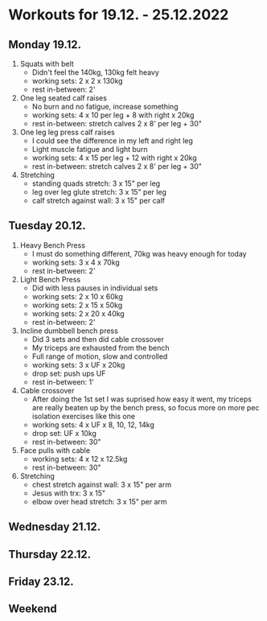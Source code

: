 # Workouts for 19.12. - 25.12.2022

## Monday 19.12.

1. Squats with belt
   - Didn't feel the 140kg, 130kg felt heavy
   - working sets: 2 x 2 x 130kg
   - rest in-between: 2'
2. One leg seated calf raises
   - No burn and no fatigue, increase something
   - working sets: 4 x 10 per leg + 8 with right x 20kg
   - rest in-between: stretch calves 2 x 8' per leg + 30"
3. One leg leg press calf raises
   - I could see the difference in my left and right leg
   - Light muscle fatigue and light burn
   - working sets: 4 x 15 per leg + 12 with right x 20kg
   - rest in-between: stretch calves 2 x 8' per leg + 30"
4. Stretching
   - standing quads stretch: 3 x 15" per leg
   - leg over leg glute stretch: 3 x 15" per leg
   - calf stretch against wall: 3 x 15" per calf

## Tuesday 20.12.

1. Heavy Bench Press
   - I must do something different, 70kg was heavy enough for today
   - working sets: 3 x 4 x 70kg
   - rest in-between: 2'
2. Light Bench Press
   - Did with less pauses in individual sets
   - working sets: 2 x 10 x 60kg
   - working sets: 2 x 15 x 50kg
   - working sets: 2 x 20 x 40kg
   - rest in-between: 2'
3. Incline dumbbell bench press
   - Did 3 sets and then did cable crossover
   - My triceps are exhausted from the bench
   - Full range of motion, slow and controlled
   - working sets: 3 x UF x 20kg
   - drop set: push ups UF
   - rest in-between: 1'
4. Cable crossover
   - After doing the 1st set I was suprised how easy it went, my triceps are
     really beaten up by the bench press, so focus more on more pec isolation
     exercises like this one
   - working sets: 4 x UF x 8, 10, 12, 14kg
   - drop set: UF x 10kg
   - rest in-between: 30"
5. Face pulls with cable
   - working sets: 4 x 12 x 12.5kg
   - rest in-between: 30"
6. Stretching
   - chest stretch against wall: 3 x 15" per arm
   - Jesus with trx: 3 x 15"
   - elbow over head stretch: 3 x 15" per arm

## Wednesday 21.12.

## Thursday 22.12.

## Friday 23.12.

## Weekend
